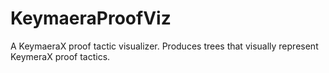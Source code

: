 # KeymaeraProofViz
A KeymaeraX proof tactic visualizer. Produces trees that visually represent KeymeraX proof tactics.
